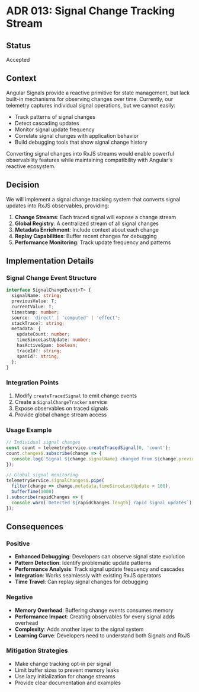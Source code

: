 # ADR 013: Signal Change Tracking Stream

## Status
Accepted

## Context
Angular Signals provide a reactive primitive for state management, but lack built-in mechanisms for observing changes over time. Currently, our telemetry captures individual signal operations, but we cannot easily:
- Track patterns of signal changes
- Detect cascading updates
- Monitor signal update frequency
- Correlate signal changes with application behavior
- Build debugging tools that show signal change history

Converting signal changes into RxJS streams would enable powerful observability features while maintaining compatibility with Angular's reactive ecosystem.

## Decision
We will implement a signal change tracking system that converts signal updates into RxJS observables, providing:

1. **Change Streams**: Each traced signal will expose a change stream
2. **Global Registry**: A centralized stream of all signal changes
3. **Metadata Enrichment**: Include context about each change
4. **Replay Capabilities**: Buffer recent changes for debugging
5. **Performance Monitoring**: Track update frequency and patterns

## Implementation Details

### Signal Change Event Structure
```typescript
interface SignalChangeEvent<T> {
  signalName: string;
  previousValue: T;
  currentValue: T;
  timestamp: number;
  source: 'direct' | 'computed' | 'effect';
  stackTrace?: string;
  metadata: {
    updateCount: number;
    timeSinceLastUpdate: number;
    hasActiveSpan: boolean;
    traceId?: string;
    spanId?: string;
  };
}
```

### Integration Points
1. Modify `createTracedSignal` to emit change events
2. Create a `SignalChangeTracker` service
3. Expose observables on traced signals
4. Provide global change stream access

### Usage Example
```typescript
// Individual signal changes
const count = telemetryService.createTracedSignal(0, 'count');
count.changes$.subscribe(change => {
  console.log(`Signal ${change.signalName} changed from ${change.previousValue} to ${change.currentValue}`);
});

// Global signal monitoring
telemetryService.signalChanges$.pipe(
  filter(change => change.metadata.timeSinceLastUpdate < 100),
  bufferTime(1000)
).subscribe(rapidChanges => {
  console.warn(`Detected ${rapidChanges.length} rapid signal updates`);
});
```

## Consequences

### Positive
- **Enhanced Debugging**: Developers can observe signal state evolution
- **Pattern Detection**: Identify problematic update patterns
- **Performance Analysis**: Track signal update frequency and cascades
- **Integration**: Works seamlessly with existing RxJS operators
- **Time Travel**: Can replay signal changes for debugging

### Negative
- **Memory Overhead**: Buffering change events consumes memory
- **Performance Impact**: Creating observables for every signal adds overhead
- **Complexity**: Adds another layer to the signal system
- **Learning Curve**: Developers need to understand both Signals and RxJS

### Mitigation Strategies
- Make change tracking opt-in per signal
- Limit buffer sizes to prevent memory leaks
- Use lazy initialization for change streams
- Provide clear documentation and examples